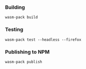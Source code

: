 ### Building
```
wasm-pack build
```

### Testing

```
wasm-pack test --headless --firefox
```

### Publishing to NPM

```
wasm-pack publish
```
